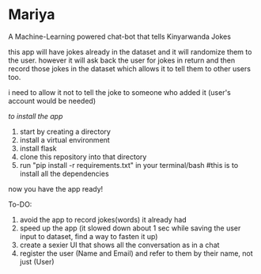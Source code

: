 # Mariya
A Machine-Learning powered chat-bot that tells Kinyarwanda Jokes

this app will have jokes already in the dataset and it will randomize them to the user.
however it will ask back the user for jokes in return and then record those jokes in the dataset which allows it to tell them to other users too.

i need to allow it not to tell the joke to someone who added it (user's account would be needed)

*to install the app*
1. start by creating a directory
2. install a virtual environment
3. install flask
4. clone this repository into that directory
5. run "pip install -r requirements.txt" in your terminal/bash #this is to install all the dependencies

now you have the app ready!

To-DO:
1. avoid the app to record jokes(words) it already had
2. speed up the app (it slowed down about 1 sec while saving the user input to dataset, find a way to fasten it up)
3. create a sexier UI that shows all the conversation as in a chat
4. register the user (Name and Email) and refer to them by their name, not just (User)
